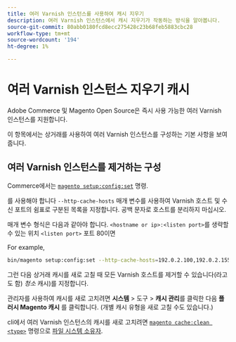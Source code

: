 ```yaml
---
title: 여러 Varnish 인스턴스를 사용하여 캐시 지우기
description: 여러 Varnish 인스턴스에서 캐시 지우기가 작동하는 방식을 알아봅니다.
source-git-commit: 80abb0180fcd8ecc275428c23b68feb5883cbc28
workflow-type: tm+mt
source-wordcount: '194'
ht-degree: 1%

---
```



# 여러 Varnish 인스턴스 지우기 캐시

Adobe Commerce 및 Magento Open Source은 즉시 사용 가능한 여러 Varnish 인스턴스를 지원합니다.

이 항목에서는 상거래를 사용하여 여러 Varnish 인스턴스를 구성하는 기본 사항을 보여줍니다.

## 여러 Varnish 인스턴스를 제거하는 구성

Commerce에서는 [`magento setup:config:set`](https://devdocs.magento.com/guides/v2.4/install-gde/install/cli/install-cli-subcommands-deployment.html) 명령.

를 사용해야 합니다 `--http-cache-hosts` 매개 변수를 사용하여 Varnish 호스트 및 수신 포트의 쉼표로 구분된 목록을 지정합니다. 공백 문자로 호스트를 분리하지 마십시오.

매개 변수 형식은 다음과 같아야 합니다. `<hostname or ip>:<listen port>`를 생략할 수 있는 위치 `<listen port>` 포트 80이면

For example,

```bash
bin/magento setup:config:set --http-cache-hosts=192.0.2.100,192.0.2.155:8080
```

그런 다음 상거래 캐시를 새로 고칠 때 모든 Varnish 호스트를 제거할 수 있습니다(라고도 함) _청소_ 캐시)를 지정합니다.

관리자를 사용하여 캐시를 새로 고치려면 **시스템** > 도구 > **캐시 관리**&#x200B;를 클릭한 다음 **플러시 Magento 캐시** 를 클릭합니다. (개별 캐시 유형을 새로 고칠 수도 있습니다.)

cli에서 여러 Varnish 인스턴스의 캐시를 새로 고치려면 [`magento cache:clean <type>`](../cli/manage-cache.md#clean-and-flush-cache-types) 명령으로 [파일 시스템 소유자](https://devdocs.magento.com/guides/v2.4/install-gde/prereq/file-sys-perms-over.html).
